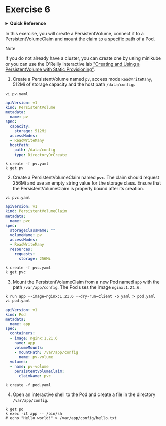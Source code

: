 # Exercise 6

<details>
<summary><b>Quick Reference</b></summary>
<p>

* Namespace: `default`<br>
* Documentation: [Persistent Volumes](https://kubernetes.io/docs/concepts/storage/persistent-volumes/)

</p>
</details>

In this exercise, you will create a PersistentVolume, connect it to a PersistentVolumeClaim and mount the claim to a specific path of a Pod.

> [!NOTE]
> If you do not already have a cluster, you can create one by using minikube or you can use the O'Reilly interactive lab ["Creating and Using a PersistentVolume with Static Provisioning"](https://learning.oreilly.com/scenarios/creating-and-using/9781098163914/).

1. Create a PersistentVolume named `pv`, access mode `ReadWriteMany`, 512Mi of storage capacity and the host path `/data/config`.

```shell
vi pv.yaml
```

```yaml
apiVersion: v1
kind: PersistentVolume
metadata:
  name: pv
spec:
  capacity:
    storage: 512Mi
  accessModes:
  - ReadWriteMany
  hostPath:
    path: /data/config
    type: DirectoryOrCreate
```

```shell
k create -f pv.yaml
k get pv
```

2. Create a PersistentVolumeClaim named `pvc`. The claim should request 256Mi and use an empty string value for the storage class. Ensure that the PersistentVolumeClaim is properly bound after its creation.

```shell
vi pvc.yaml
```

```yaml
apiVersion: v1
kind: PersistentVolumeClaim
metadata:
  name: pvc
spec:
  storageClassName: ""
  volumeName: pv
  accessModes:
  - ReadWriteMany
  resources:
    requests:
      storage: 256Mi
```

```shell
k create -f pvc.yaml
k get pvc
```

3. Mount the PersistentVolumeClaim from a new Pod named `app` with the path `/var/app/config`. The Pod uses the image `nginx:1.21.6`.
```shell
k run app --image=nginx:1.21.6 --dry-run=client -o yaml > pod.yaml
vi pod.yaml
```

```yaml
apiVersion: v1
kind: Pod
metadata:
  name: app
spec:
  containers:
  - image: nginx:1.21.6
    name: app
    volumeMounts:
    - mountPath: /var/app/config
      name: pv-volume
  volumes:
  - name: pv-volume
    persistentVolumeClaim:
      claimName: pvc
```

```shell
k create -f pod.yaml
```

4. Open an interactive shell to the Pod and create a file in the directory `/var/app/config`.
```shell
k get po
k exec -it app -- /bin/sh
# echo "Hello world!" > /var/app/config/hello.txt
```